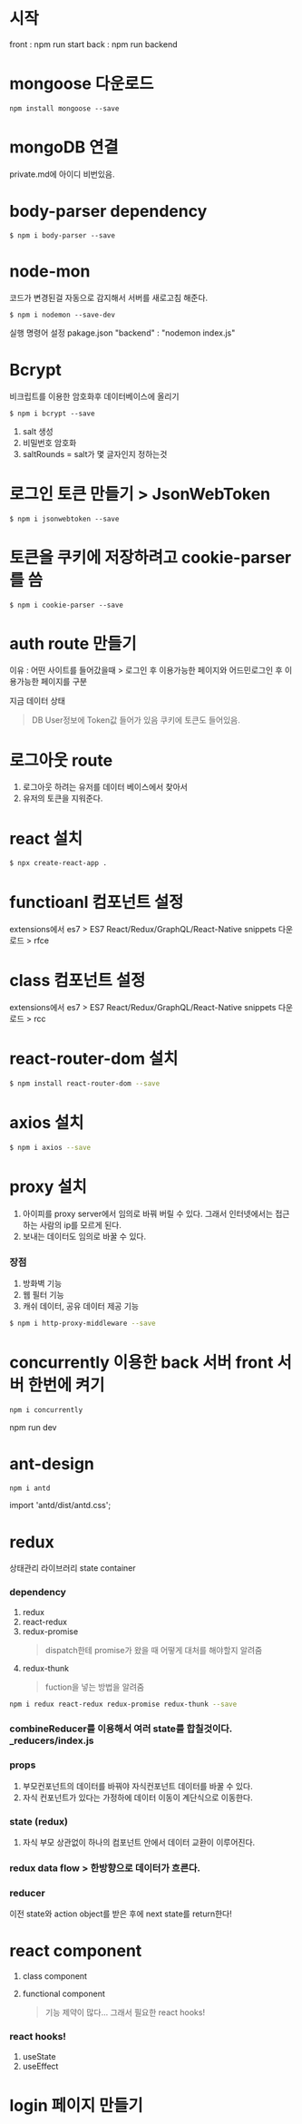 # 시작

front : npm run start
back : npm run backend

# mongoose 다운로드

```
npm install mongoose --save

```

# mongoDB 연결

private.md에 아이디 비번있음.

# body-parser dependency

```
$ npm i body-parser --save
```

# node-mon

코드가 변경된걸 자동으로 감지해서 서버를 새로고침 해준다.

```
$ npm i nodemon --save-dev
```

실행 명령어 설정
pakage.json "backend" : "nodemon index.js"

# Bcrypt

비크립트를 이용한 암호화후 데이터베이스에 올리기

```
$ npm i bcrypt --save
```

1. salt 생성
2. 비밀번호 암호화
3. saltRounds = salt가 몇 글자인지 정하는것

# 로그인 토큰 만들기 > JsonWebToken

```
$ npm i jsonwebtoken --save
```

# 토큰을 쿠키에 저장하려고 cookie-parser를 씀

```
$ npm i cookie-parser --save
```

# auth route 만들기

이유 : 어떤 사이트를 들어갔을때 > 로그인 후 이용가능한 페이지와 어드민로그인 후 이용가능한 페이지를 구분

지금 데이터 상태

> DB User정보에 Token값 들어가 있음
> 쿠키에 토큰도 들어있음.

# 로그아웃 route

1. 로그아웃 하려는 유저를 데이터 베이스에서 찾아서
2. 유저의 토큰을 지워준다.

# react 설치

```sh
$ npx create-react-app .
```

# functioanl 컴포넌트 설정

extensions에서 es7 > ES7 React/Redux/GraphQL/React-Native snippets 다운로드 > rfce

# class 컴포넌트 설정

extensions에서 es7 > ES7 React/Redux/GraphQL/React-Native snippets 다운로드 > rcc

# react-router-dom 설치

```sh
$ npm install react-router-dom --save
```

# axios 설치

```sh
$ npm i axios --save
```

# proxy 설치

1. 아이피를 proxy server에서 임의로 바꿔 버릴 수 있다. 그래서 인터넷에서는 접근하는 사람의 ip를 모르게 된다.
2. 보내는 데이터도 임의로 바꿀 수 있다.

### 장점

1. 방화벽 기능
2. 웹 필터 기능
3. 캐쉬 데이터, 공유 데이터 제공 기능

```sh
$ npm i http-proxy-middleware --save
```

# concurrently 이용한 back 서버 front 서버 한번에 켜기

```sh
npm i concurrently
```

npm run dev

# ant-design

```sh
npm i antd
```

import 'antd/dist/antd.css';

# redux

상태관리 라이브러리 state container

### dependency

1. redux
2. react-redux
3. redux-promise
   > dispatch한테 promise가 왔을 때 어떻게 대처를 해야할지 알려줌
4. redux-thunk
   > fuction을 넣는 방법을 알려줌

```sh
npm i redux react-redux redux-promise redux-thunk --save
```

### combineReducer를 이용해서 여러 state를 합칠것이다. \_reducers/index.js

### props

1. 부모컨포넌트의 데이터를 바꿔야 자식컨포넌트 데이터를 바꿀 수 있다.
2. 자식 컨포넌트가 있다는 가정하에 데이터 이동이 계단식으로 이동한다.

### state (redux)

1. 자식 부모 상관없이 하나의 컴포넌트 안에서 데이터 교환이 이루어진다.

### redux data flow > 한방향으로 데이터가 흐른다.

### reducer

이전 state와 action object를 받은 후에 next state를 return한다!

# react component

1. class component

2. functional component
   > 기능 제약이 많다... 그래서 필요한 react hooks!

### react hooks!

1. useState
2. useEffect

# login 페이지 만들기
